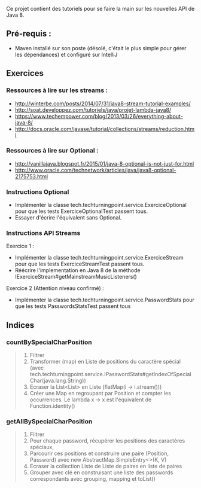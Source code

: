 Ce projet contient des tutoriels pour se faire la main sur les nouvelles API de Java 8.

## Pré-requis :
* Maven installé sur son poste (désolé, c'était le plus simple pour gérer les dépendances) et configuré sur IntelliJ

## Exercices

### Ressources à lire sur les streams :
 * http://winterbe.com/posts/2014/07/31/java8-stream-tutorial-examples/
 * http://soat.developpez.com/tutoriels/java/projet-lambda-java8/
 * https://www.techempower.com/blog/2013/03/26/everything-about-java-8/
 * http://docs.oracle.com/javase/tutorial/collections/streams/reduction.html

### Ressources à lire sur Optional :
 * http://vanillajava.blogspot.fr/2015/01/java-8-optional-is-not-just-for.html
 * http://www.oracle.com/technetwork/articles/java/java8-optional-2175753.html

### Instructions Optional
 * Implémenter la classe tech.techturningpoint.service.ExerciceOptional pour que les tests ExerciceOptionalTest passent tous.
 * Essayer d'écrire l'équivalent sans Optional.

### Instructions API Streams
Exercice 1 :
 * Implémenter la classe tech.techturningpoint.service.ExerciceStream pour que les tests ExerciceStreamTest passent tous.
 * Réécrire l'implementation en Java 8 de la méthode IExerciceStream#getMainstreamMusicListeners()

Exercice 2 (Attention niveau confirmé) :
 * Implémenter la classe tech.techturningpoint.service.PasswordStats pour que les tests PasswordsStatsTest passent tous

## Indices

### countBySpecialCharPosition
> 1. Filtrer
> 2. Transformer (map) en Liste de positions du caractère spécial (avec tech.techturningpoint.service.IPasswordStats#getIndexOfSpecialChar(java.lang.String))
> 3. Ecraser la List<List<Integer>> en Liste<Integer> (flatMap(i -> i.stream()))
> 4. Créer une Map en regroupant par Position et compter les occurrences. Le lambda x -> x est l'équivalent de Function.identity()


### getAllBySpecialCharPosition
> 1. Filtrer
> 2. Pour chaque password, récupérer les positions des caractères spéciaux,
> 3. Parcourir ces positions et construire une paire (Position, Password) avec new AbstractMap.SimpleEntry<>(K, V)
> 4. Ecraser la collection Liste de Liste de paires en liste de paires
> 5. Grouper avec clé en construisant une liste des passwords correspondants avec grouping, mapping et toList()

